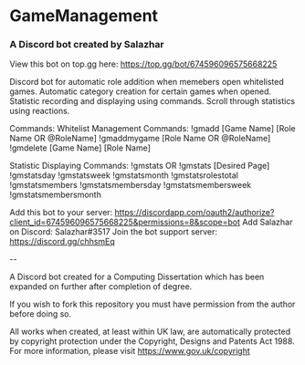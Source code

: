 # GameManagement
### A Discord bot created by Salazhar

View this bot on top.gg here: https://top.gg/bot/674596096575668225

Discord bot for automatic role addition when memebers open whitelisted games. Automatic category creation for certain games when opened. Statistic recording and displaying using commands. Scroll through statistics using reactions.

Commands: 
Whitelist Management Commands:
!gmadd [Game Name] [Role Name OR @RoleName] !gmaddmygame [Role Name OR @RoleName] !gmdelete [Game Name] [Role Name]

Statistic Displaying Commands:
!gmstats OR !gmstats [Desired Page] !gmstatsday !gmstatsweek !gmstatsmonth !gmstatsrolestotal !gmstatsmembers !gmstatsmembersday !gmstatsmembersweek !gmstatsmembersmonth

Add this bot to your server: https://discordapp.com/oauth2/authorize?client_id=674596096575668225&permissions=8&scope=bot
Add Salazhar on Discord: Salazhar#3517
Join the bot support server: https://discord.gg/chhsmEq

--

A Discord bot created for a Computing Dissertation which has been expanded on further after completion of degree.

If you wish to fork this repository you must have permission from the author before doing so.

All works when created, at least within UK law, are automatically protected by copyright protection under the Copyright, Designs and Patents Act 1988. For more information, please visit https://www.gov.uk/copyright

